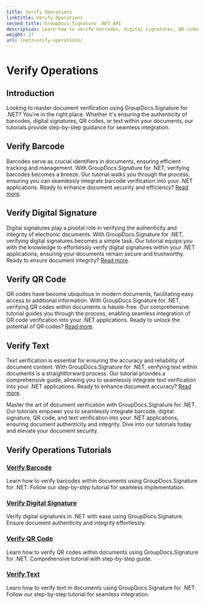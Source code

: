 ```yaml
---
title: Verify Operations
linktitle: Verify Operations
second_title: GroupDocs.Signature .NET API
description: Learn how to verify barcodes, digital signatures, QR codes, and text in documents using GroupDocs.Signature .NET. Step-by-step tutorials for seamless integration.
weight: 27
url: /net/verify-operations/
---
```


# Verify Operations

## Introduction

Looking to master document verification using GroupDocs.Signature for .NET? You're in the right place. Whether it's ensuring the authenticity of barcodes, digital signatures, QR codes, or text within your documents, our tutorials provide step-by-step guidance for seamless integration.

## Verify Barcode
Barcodes serve as crucial identifiers in documents, ensuring efficient tracking and management. With GroupDocs.Signature for .NET, verifying barcodes becomes a breeze. Our tutorial walks you through the process, ensuring you can seamlessly integrate barcode verification into your .NET applications. Ready to enhance document security and efficiency? [Read more](./verify-barcode/).

## Verify Digital Signature
Digital signatures play a pivotal role in verifying the authenticity and integrity of electronic documents. With GroupDocs.Signature for .NET, verifying digital signatures becomes a simple task. Our tutorial equips you with the knowledge to effortlessly verify digital signatures within your .NET applications, ensuring your documents remain secure and trustworthy. Ready to ensure document integrity? [Read more](./verify-digital/).

## Verify QR Code
QR codes have become ubiquitous in modern documents, facilitating easy access to additional information. With GroupDocs.Signature for .NET, verifying QR codes within documents is hassle-free. Our comprehensive tutorial guides you through the process, enabling seamless integration of QR code verification into your .NET applications. Ready to unlock the potential of QR codes? [Read more](./verify-qr-code/).

## Verify Text
Text verification is essential for ensuring the accuracy and reliability of document content. With GroupDocs.Signature for .NET, verifying text within documents is a straightforward process. Our tutorial provides a comprehensive guide, allowing you to seamlessly integrate text verification into your .NET applications. Ready to enhance document accuracy? [Read more](./verify-text/).

Master the art of document verification with GroupDocs.Signature for .NET. Our tutorials empower you to seamlessly integrate barcode, digital signature, QR code, and text verification into your .NET applications, ensuring document authenticity and integrity. Dive into our tutorials today and elevate your document security.
## Verify Operations Tutorials
### [Verify Barcode](./verify-barcode/)
Learn how to verify barcodes within documents using GroupDocs.Signature for .NET. Follow our step-by-step tutorial for seamless implementation.
### [Verify Digital Signature](./verify-digital/)
Verify digital signatures in .NET with ease using GroupDocs.Signature. Ensure document authenticity and integrity effortlessly.
### [Verify QR Code](./verify-qr-code/)
Learn how to verify QR codes within documents using GroupDocs.Signature for .NET. Comprehensive tutorial with step-by-step guide.
### [Verify Text](./verify-text/)
Learn how to verify text in documents using GroupDocs.Signature for .NET. Follow our step-by-step tutorial for seamless integration.
